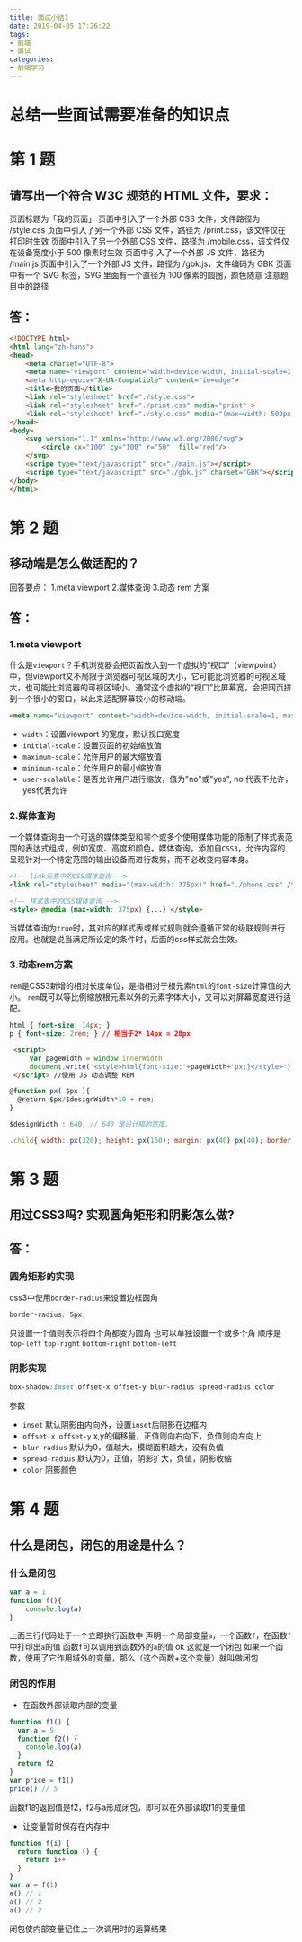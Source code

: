 ```yaml
---
title: 面试小结1
date: 2019-04-05 17:26:22
tags:
- 前端
- 面试
categories: 
- 前端学习
---
```

# 总结一些面试需要准备的知识点
<!--more-->
# 第 1 题
## 请写出一个符合 W3C 规范的 HTML 文件，要求：
页面标题为「我的页面」
页面中引入了一个外部 CSS 文件，文件路径为 /style.css
页面中引入了另一个外部 CSS 文件，路径为 /print.css，该文件仅在打印时生效
页面中引入了另一个外部 CSS 文件，路径为 /mobile.css，该文件仅在设备宽度小于 500 像素时生效
页面中引入了一个外部 JS 文件，路径为 /main.js
页面中引入了一个外部 JS 文件，路径为 /gbk.js，文件编码为 GBK
页面中有一个 SVG 标签，SVG 里面有一个直径为 100 像素的圆圈，颜色随意
注意题目中的路径

## 答：
```html
<!DOCTYPE html>
<html lang="zh-hans">
<head>
    <meta charset="UTF-8">
    <meta name="viewport" content="width=device-width, initial-scale=1, user-scalable=no, maximum-scale=1, minimum-scale=1'>
    <meta http-equiv="X-UA-Compatible" content="ie=edge">
    <title>我的页面</title>
    <link rel="stylesheet" href="./style.css">
    <link rel="stylesheet" href="./print.css" media="print" >
    <link rel="stylesheet" href="./style.css" media="(max=width: 500px)">
</head>
<body>
    <svg version="1.1" xmlns="http://www.w3.org/2000/svg">
        <circle cx="100" cy="100" r="50"  fill="red"/>
    </svg>
    <scripe type="text/javascript" src="./main.js"></script>
    <scripe type="text/javascript" src="./gbk.js" charset="GBK"></script>
</body>
</html>
```

# 第 2 题
## 移动端是怎么做适配的？
回答要点：
1.meta viewport
2.媒体查询
3.动态 rem 方案

## 答：
### 1.meta viewport
什么是`viewport`？手机浏览器会把页面放入到一个虚拟的“视口”（viewpoint）中，但viewport又不局限于浏览器可视区域的大小，它可能比浏览器的可视区域大，也可能比浏览器的可视区域小。通常这个虚拟的“视口”比屏幕宽，会把网页挤到一个很小的窗口，以此来适配屏幕较小的移动端。
```html
<meta name="viewport" content="width=device-width, initial-scale=1, maximum-scale=1.0, minimum-scale=1.0, user-scalable=no">
```
- `width`：设置viewport 的宽度，默认视口宽度
- `initial-scale`：设置页面的初始缩放值
- `maximum-scale`：允许用户的最大缩放值
- `minimum-scale`：允许用户的最小缩放值
- `user-scalable`：是否允许用户进行缩放，值为"no"或"yes", no 代表不允许，yes代表允许

### 2.媒体查询
一个媒体查询由一个可选的媒体类型和零个或多个使用媒体功能的限制了样式表范围的表达式组成，例如宽度、高度和颜色。媒体查询，添加自`CSS3`，允许内容的呈现针对一个特定范围的输出设备而进行裁剪，而不必改变内容本身。
```html
<!-- link元素中的CSS媒体查询 -->
<link rel="stylesheet" media="(max-width: 375px)" href="./phone.css" />

<!-- 样式表中的CSS媒体查询 -->
<style> @media (max-width: 375px) {...} </style>
```
当媒体查询为`true`时，其对应的样式表或样式规则就会遵循正常的级联规则进行应用。也就是说当满足所设定的条件时，后面的css样式就会生效。

### 3.动态rem方案
`rem`是CSS3新增的相对长度单位，是指相对于根元素`html`的`font-size`计算值的大小。
`rem`既可以等比例缩放根元素以外的元素字体大小，又可以对屏幕宽度进行适配。
```css
html { font-size: 14px; }
p { font-size: 2rem; } // 相当于2* 14px = 28px
```
```html
 <script>
     var pageWidth = window.innerWidth
     document.write('<style>html{font-size:'+pageWidth+'px;}</style>')
 </script> //使用 JS 动态调整 REM
```
```js
@function px( $px ){
  @return $px/$designWidth*10 + rem;
}

$designWidth : 640; // 640 是设计稿的宽度。

.child{ width: px(320); height: px(160); margin: px(40) px(40); border: 1px solid red; float: left; font-size: 1.2em; } //scss中实现px自动转rem
```

# 第 3 题
## 用过CSS3吗? 实现圆角矩形和阴影怎么做?

## 答：
### 圆角矩形的实现
css3中使用`border-radius`来设置边框圆角
```css
border-radius: 5px;
```
只设置一个值则表示将四个角都变为圆角
也可以单独设置一个或多个角
顺序是`top-left` `top-right` `bottom-right` `bottom-left`

### 阴影实现
```css
box-shadow:inset offset-x offset-y blur-radius spread-radius color
```
参数
- `inset` 默认阴影由内向外，设置`inset`后阴影在边框内
- `offset-x offset-y` x,y的偏移量，正值则向右向下，负值则向左向上
- `blur-radius` 默认为0，值越大，模糊面积越大，没有负值
- `spread-radius` 默认为0，正值，阴影扩大，负值，阴影收缩
- `color` 阴影颜色

# 第 4 题
## 什么是闭包，闭包的用途是什么？
### 什么是闭包
```js
var a = 1
function f(){
    console.log(a)
}
```
上面三行代码处于一个立即执行函数中
声明一个局部变量`a`，一个函数`f`，在函数`f`中打印出`a`的值
函数`f`可以调用到函数外的`a`的值
ok 这就是一个闭包
如果一个函数，使用了它作用域外的变量，那么（这个函数+这个变量）就叫做闭包

### 闭包的作用
- 在函数外部读取内部的变量
```js
function f1() {
  var a = 5
  function f2() {
    console.log(a)
  }
  return f2
} 
var price = f1()
price() // 5
```
函数f1的返回值是f2，f2与a形成闭包，即可以在外部读取f1的变量值

- 让变量暂时保存在内存中
```js
function f(i) {
  return function () {
    return i++
  }
}
var a = f(1)
a() // 1
a() // 2
a() // 3
```
闭包使内部变量记住上一次调用时的运算结果
